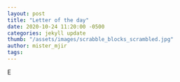 ```yaml
---
layout: post
title: "Letter of the day"
date: 2020-10-24 11:20:00 -0500
categories: jekyll update
thumb: "/assets/images/scrabble_blocks_scrambled.jpg"
author: mister_mjir
tags:
---
```

E
